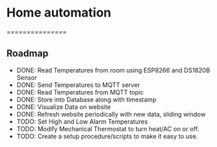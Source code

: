# Home automation
===============

## Roadmap
+ DONE: Read Temperatures from room using ESP8266 and DS1820B Sensor
+ DONE: Send Temperatures to MQTT server
+ DONE: Read Temperatures from MQTT topic
+ DONE: Store into Database along with timestamp
+ DONE: Visualize Data on website
+ DONE: Refresh website periodically with new data, sliding window
+ TODO: Set High and Low Alarm Temperatures
+ TODO: Modify Mechanical Thermostat to turn heat/AC on or off.
+ TODO: Create a setup procedure/scripts to make it easy to use.
